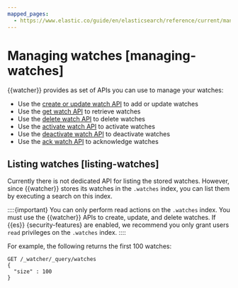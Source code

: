 ```yaml
---
mapped_pages:
  - https://www.elastic.co/guide/en/elasticsearch/reference/current/managing-watches.html
---
```


# Managing watches [managing-watches]

{{watcher}} provides as set of APIs you can use to manage your watches:

* Use the [create or update watch API](https://www.elastic.co/guide/en/elasticsearch/reference/current/watcher-api-put-watch.html) to add or update watches
* Use the [get watch API](https://www.elastic.co/guide/en/elasticsearch/reference/current/watcher-api-get-watch.html) to retrieve watches
* Use the [delete watch API](https://www.elastic.co/guide/en/elasticsearch/reference/current/watcher-api-delete-watch.html) to delete watches
* Use the [activate watch API](https://www.elastic.co/guide/en/elasticsearch/reference/current/watcher-api-activate-watch.html) to activate watches
* Use the [deactivate watch API](https://www.elastic.co/guide/en/elasticsearch/reference/current/watcher-api-deactivate-watch.html) to deactivate watches
* Use the [ack watch API](https://www.elastic.co/guide/en/elasticsearch/reference/current/watcher-api-ack-watch.html) to acknowledge watches


## Listing watches [listing-watches] 

Currently there is not dedicated API for listing the stored watches. However, since {{watcher}} stores its watches in the `.watches` index, you can list them by executing a search on this index.

::::{important} 
You can only perform read actions on the `.watches` index. You must use the {{watcher}} APIs to create, update, and delete watches. If {{es}} {security-features} are enabled, we recommend you only grant users `read` privileges on the `.watches` index.
::::


For example, the following returns the first 100 watches:

```console
GET /_watcher/_query/watches
{
  "size" : 100
}
```

